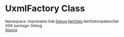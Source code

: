 
# UxmlFactory Class
<sup>
Namespace: Improbable.Gdk.<a href="{{urlRoot}}/api/debug-index">Debug</a>.<a href="{{urlRoot}}/api/debug/net-stats-index">NetStats</a>.NetStatsUpdatesTab<br/>
GDK package: Debug<br/>
<a href="https://www.github.com/spatialos/gdk-for-unity/blob/decea028/workers/unity/Packages/io.improbable.gdk.debug/NetStatsViewer/NetStatsUpdatesTab.cs/#L10">Source</a>
<style>
a code {
                    padding: 0em 0.25em!important;
}
code {
                    background-color: #ffffff!important;
}
</style>
</sup>
















